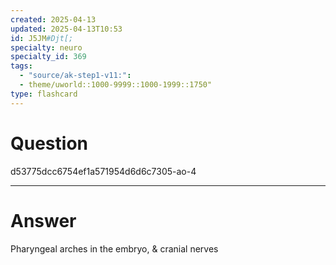 ```yaml
---
created: 2025-04-13
updated: 2025-04-13T10:53
id: J5JM#Djt[;
specialty: neuro
specialty_id: 369
tags:
  - "source/ak-step1-v11:": 
  - theme/uworld::1000-9999::1000-1999::1750"
type: flashcard
---
```


# Question
d53775dcc6754ef1a571954d6d6c7305-ao-4

---

# Answer
Pharyngeal arches in the embryo, & cranial nerves